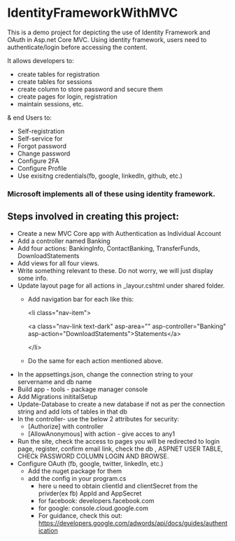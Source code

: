 # IdentityFrameworkWithMVC

This is a demo project for depicting the use of Identity Framework and OAuth in Asp.net Core MVC.
Using identity framework, users need to authenticate/login before accessing the content. 

It allows developers to:
- create tables for registration
- create tables for sessions
- create column to store password and secure them
- create pages for login, registration
- maintain sessions, etc.
    
& end Users to:
- Self-registration
- Self-service for
- Forgot password
- Change password
- Configure 2FA
- Configure Profile
- Use exisitng credentials(fb, google, linkedIn, github, etc.)
  
### Microsoft implements all of these using identity framework.
  
## Steps involved in creating this project:
- Create a new MVC Core app with Authentication as Individual Account
- Add a controller named Banking
- Add four actions: BankingInfo, ContactBanking, TransferFunds, DownloadStatements
- Add views for all four views.
- Write something relevant to these. Do not worry, we will just display some info.
- Update layout page for all actions in _layour.cshtml under shared folder.
  - Add navigation bar for each like this: 
      
      &lt;li class="nav-item"&gt;
        
	&lt;a class="nav-link text-dark" asp-area="" asp-controller="Banking" asp-action="DownloadStatements">Statements&lt;/a&gt;
      
      &lt;/li&gt;
  - Do the same for each action mentioned above.
- In the appsettings.json, change the connection string to your servername and db name
- Build app - tools - package manager console
- Add Migrations inititalSetup
- Update-Database to create a new database if not as per the connection string and add lots of tables in that db
- In the controller- use the below 2 attributes for security:
  - [Authorize] with controller
  - [AllowAnonymous] with action - give acces to any1
- Run the site, check the access to pages you will be redirected to login page, register, confirm email link, check the db , ASPNET USER TABLE, CHECk
PASSWORD COLUMN LOGIN AND BROWSE.
- Configure OAuth (fb, google, twitter, linkedIn, etc.)
  - Add the nuget package for them
  - add the config in your program.cs
	  - here u need to obtain clientId and clientSecret from the privder(ex fb)
								AppId and AppSecret
    - for facebook: developers.facebook.com
    - for google: console.cloud.google.com
    - For guidance, check this out: https://developers.google.com/adwords/api/docs/guides/authentication
